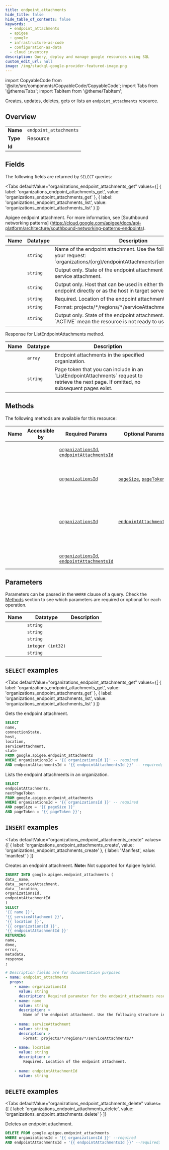 ```yaml
--- 
title: endpoint_attachments
hide_title: false
hide_table_of_contents: false
keywords:
  - endpoint_attachments
  - apigee
  - google
  - infrastructure-as-code
  - configuration-as-data
  - cloud inventory
description: Query, deploy and manage google resources using SQL
custom_edit_url: null
image: /img/stackql-google-provider-featured-image.png
---
```


import CopyableCode from '@site/src/components/CopyableCode/CopyableCode';
import Tabs from '@theme/Tabs';
import TabItem from '@theme/TabItem';

Creates, updates, deletes, gets or lists an <code>endpoint_attachments</code> resource.

## Overview
<table><tbody>
<tr><td><b>Name</b></td><td><code>endpoint_attachments</code></td></tr>
<tr><td><b>Type</b></td><td>Resource</td></tr>
<tr><td><b>Id</b></td><td><CopyableCode code="google.apigee.endpoint_attachments" /></td></tr>
</tbody></table>

## Fields

The following fields are returned by `SELECT` queries:

<Tabs
    defaultValue="organizations_endpoint_attachments_get"
    values={[
        { label: 'organizations_endpoint_attachments_get', value: 'organizations_endpoint_attachments_get' },
        { label: 'organizations_endpoint_attachments_list', value: 'organizations_endpoint_attachments_list' }
    ]}
>
<TabItem value="organizations_endpoint_attachments_get">

Apigee endpoint attachment. For more information, see [Southbound networking patterns] (https://cloud.google.com/apigee/docs/api-platform/architecture/southbound-networking-patterns-endpoints).

<table>
<thead>
    <tr>
    <th>Name</th>
    <th>Datatype</th>
    <th>Description</th>
    </tr>
</thead>
<tbody>
<tr>
    <td><CopyableCode code="name" /></td>
    <td><code>string</code></td>
    <td>Name of the endpoint attachment. Use the following structure in your request: `organizations/&#123;org&#125;/endpointAttachments/&#123;endpoint_attachment&#125;`</td>
</tr>
<tr>
    <td><CopyableCode code="connectionState" /></td>
    <td><code>string</code></td>
    <td>Output only. State of the endpoint attachment connection to the service attachment.</td>
</tr>
<tr>
    <td><CopyableCode code="host" /></td>
    <td><code>string</code></td>
    <td>Output only. Host that can be used in either the HTTP target endpoint directly or as the host in target server.</td>
</tr>
<tr>
    <td><CopyableCode code="location" /></td>
    <td><code>string</code></td>
    <td>Required. Location of the endpoint attachment.</td>
</tr>
<tr>
    <td><CopyableCode code="serviceAttachment" /></td>
    <td><code>string</code></td>
    <td>Format: projects/*/regions/*/serviceAttachments/*</td>
</tr>
<tr>
    <td><CopyableCode code="state" /></td>
    <td><code>string</code></td>
    <td>Output only. State of the endpoint attachment. Values other than `ACTIVE` mean the resource is not ready to use.</td>
</tr>
</tbody>
</table>
</TabItem>
<TabItem value="organizations_endpoint_attachments_list">

Response for ListEndpointAttachments method.

<table>
<thead>
    <tr>
    <th>Name</th>
    <th>Datatype</th>
    <th>Description</th>
    </tr>
</thead>
<tbody>
<tr>
    <td><CopyableCode code="endpointAttachments" /></td>
    <td><code>array</code></td>
    <td>Endpoint attachments in the specified organization.</td>
</tr>
<tr>
    <td><CopyableCode code="nextPageToken" /></td>
    <td><code>string</code></td>
    <td>Page token that you can include in an `ListEndpointAttachments` request to retrieve the next page. If omitted, no subsequent pages exist.</td>
</tr>
</tbody>
</table>
</TabItem>
</Tabs>

## Methods

The following methods are available for this resource:

<table>
<thead>
    <tr>
    <th>Name</th>
    <th>Accessible by</th>
    <th>Required Params</th>
    <th>Optional Params</th>
    <th>Description</th>
    </tr>
</thead>
<tbody>
<tr>
    <td><a href="#organizations_endpoint_attachments_get"><CopyableCode code="organizations_endpoint_attachments_get" /></a></td>
    <td><CopyableCode code="select" /></td>
    <td><a href="#parameter-organizationsId"><code>organizationsId</code></a>, <a href="#parameter-endpointAttachmentsId"><code>endpointAttachmentsId</code></a></td>
    <td></td>
    <td>Gets the endpoint attachment.</td>
</tr>
<tr>
    <td><a href="#organizations_endpoint_attachments_list"><CopyableCode code="organizations_endpoint_attachments_list" /></a></td>
    <td><CopyableCode code="select" /></td>
    <td><a href="#parameter-organizationsId"><code>organizationsId</code></a></td>
    <td><a href="#parameter-pageSize"><code>pageSize</code></a>, <a href="#parameter-pageToken"><code>pageToken</code></a></td>
    <td>Lists the endpoint attachments in an organization.</td>
</tr>
<tr>
    <td><a href="#organizations_endpoint_attachments_create"><CopyableCode code="organizations_endpoint_attachments_create" /></a></td>
    <td><CopyableCode code="insert" /></td>
    <td><a href="#parameter-organizationsId"><code>organizationsId</code></a></td>
    <td><a href="#parameter-endpointAttachmentId"><code>endpointAttachmentId</code></a></td>
    <td>Creates an endpoint attachment. **Note:** Not supported for Apigee hybrid.</td>
</tr>
<tr>
    <td><a href="#organizations_endpoint_attachments_delete"><CopyableCode code="organizations_endpoint_attachments_delete" /></a></td>
    <td><CopyableCode code="delete" /></td>
    <td><a href="#parameter-organizationsId"><code>organizationsId</code></a>, <a href="#parameter-endpointAttachmentsId"><code>endpointAttachmentsId</code></a></td>
    <td></td>
    <td>Deletes an endpoint attachment.</td>
</tr>
</tbody>
</table>

## Parameters

Parameters can be passed in the `WHERE` clause of a query. Check the [Methods](#methods) section to see which parameters are required or optional for each operation.

<table>
<thead>
    <tr>
    <th>Name</th>
    <th>Datatype</th>
    <th>Description</th>
    </tr>
</thead>
<tbody>
<tr id="parameter-endpointAttachmentsId">
    <td><CopyableCode code="endpointAttachmentsId" /></td>
    <td><code>string</code></td>
    <td></td>
</tr>
<tr id="parameter-organizationsId">
    <td><CopyableCode code="organizationsId" /></td>
    <td><code>string</code></td>
    <td></td>
</tr>
<tr id="parameter-endpointAttachmentId">
    <td><CopyableCode code="endpointAttachmentId" /></td>
    <td><code>string</code></td>
    <td></td>
</tr>
<tr id="parameter-pageSize">
    <td><CopyableCode code="pageSize" /></td>
    <td><code>integer (int32)</code></td>
    <td></td>
</tr>
<tr id="parameter-pageToken">
    <td><CopyableCode code="pageToken" /></td>
    <td><code>string</code></td>
    <td></td>
</tr>
</tbody>
</table>

## `SELECT` examples

<Tabs
    defaultValue="organizations_endpoint_attachments_get"
    values={[
        { label: 'organizations_endpoint_attachments_get', value: 'organizations_endpoint_attachments_get' },
        { label: 'organizations_endpoint_attachments_list', value: 'organizations_endpoint_attachments_list' }
    ]}
>
<TabItem value="organizations_endpoint_attachments_get">

Gets the endpoint attachment.

```sql
SELECT
name,
connectionState,
host,
location,
serviceAttachment,
state
FROM google.apigee.endpoint_attachments
WHERE organizationsId = '{{ organizationsId }}' -- required
AND endpointAttachmentsId = '{{ endpointAttachmentsId }}' -- required;
```
</TabItem>
<TabItem value="organizations_endpoint_attachments_list">

Lists the endpoint attachments in an organization.

```sql
SELECT
endpointAttachments,
nextPageToken
FROM google.apigee.endpoint_attachments
WHERE organizationsId = '{{ organizationsId }}' -- required
AND pageSize = '{{ pageSize }}'
AND pageToken = '{{ pageToken }}';
```
</TabItem>
</Tabs>


## `INSERT` examples

<Tabs
    defaultValue="organizations_endpoint_attachments_create"
    values={[
        { label: 'organizations_endpoint_attachments_create', value: 'organizations_endpoint_attachments_create' },
        { label: 'Manifest', value: 'manifest' }
    ]}
>
<TabItem value="organizations_endpoint_attachments_create">

Creates an endpoint attachment. **Note:** Not supported for Apigee hybrid.

```sql
INSERT INTO google.apigee.endpoint_attachments (
data__name,
data__serviceAttachment,
data__location,
organizationsId,
endpointAttachmentId
)
SELECT 
'{{ name }}',
'{{ serviceAttachment }}',
'{{ location }}',
'{{ organizationsId }}',
'{{ endpointAttachmentId }}'
RETURNING
name,
done,
error,
metadata,
response
;
```
</TabItem>
<TabItem value="manifest">

```yaml
# Description fields are for documentation purposes
- name: endpoint_attachments
  props:
    - name: organizationsId
      value: string
      description: Required parameter for the endpoint_attachments resource.
    - name: name
      value: string
      description: >
        Name of the endpoint attachment. Use the following structure in your request: `organizations/{org}/endpointAttachments/{endpoint_attachment}`
        
    - name: serviceAttachment
      value: string
      description: >
        Format: projects/*/regions/*/serviceAttachments/*
        
    - name: location
      value: string
      description: >
        Required. Location of the endpoint attachment.
        
    - name: endpointAttachmentId
      value: string
```
</TabItem>
</Tabs>


## `DELETE` examples

<Tabs
    defaultValue="organizations_endpoint_attachments_delete"
    values={[
        { label: 'organizations_endpoint_attachments_delete', value: 'organizations_endpoint_attachments_delete' }
    ]}
>
<TabItem value="organizations_endpoint_attachments_delete">

Deletes an endpoint attachment.

```sql
DELETE FROM google.apigee.endpoint_attachments
WHERE organizationsId = '{{ organizationsId }}' --required
AND endpointAttachmentsId = '{{ endpointAttachmentsId }}' --required;
```
</TabItem>
</Tabs>
